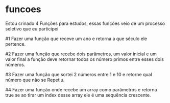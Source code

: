 # funcoes
Estou crinado 4 Funções para estudos,
essas funções veio de um processo seletivo que eu participei

#1
Fazer uma função que receve um ano e retorna a que século ele pertence.

#2
Fazer uma função que recebe dois parâmetros, um valor inicial e um valor final
a função deve retornar todos os número primos entre esses dois números.

#3
Fazer uma função que sortei 2 números entre 1 e 10 e retorne qual número que 
não se Repetiu.

#4
Fazer uma função onde recebe um array como parâmetros e retorna true se ao tirar
um index desse array ele é uma sequência crescente.
